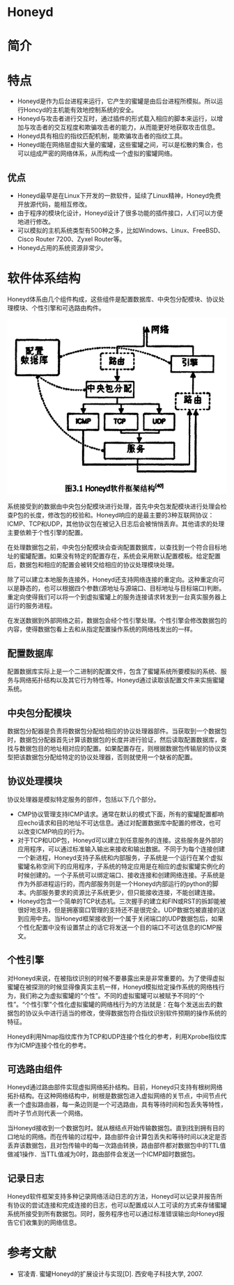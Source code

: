 # Honeyd

# 简介

# 特点
- Honeyd是作为后台进程来运行，它产生的蜜罐是由后台进程所模拟。所以运行Honcyd的主机能有效地控制系统的安全。
- Honeyd与攻击者进行交互时，通过插件的形式载入相应的脚本来运行，以增加与攻击者的交互程度和欺骗攻击者的能力，从而能更好地获取攻击信息。
- Honeyd具有相应的指纹匹配机制，能欺骗攻击者的指纹工具。
- Honeyd能在网络层虚拟大量的蜜罐，这些蜜罐之间，可以是松散的集合，也可以组成严密的网络体系，从而构成一个虚拟的蜜罐网络。

## 优点
- Honeyd最早是在Linux下开发的一款软件，延续了Linux精神，Honeyd免费开放源代码，能相互修改。
- 由于程序的模块化设计，Honeyd设计了很多功能的插件接口，人们可以方便地进行修改。
- 可以模拟的主机系统类型有500种之多，比如Windows、Linux、FreeBSD、Cisco Router 7200、Zyxel Router等。
- Honeyd占用的系统资源非常少。

# 软件体系结构

Honeyd体系由几个组件构成，这些组件是配置数据库、中央包分配模块、协议处理模块、个性引擎和可选路由构件。

![Honeyd软件架构结构](img/honeyd-01.png)

系统接受到的数据由中央包分配模块进行处理，首先中央包发配模块进行处理会检查P包的长度，修改包的校验和。Honeyd响应的是最主要的3种互联网协议：ICMP、TCP和UDP，其他协议包在被记入日志后会被悄悄丢弃。其他请求的处理主要依赖于个性引擎的配置。

在处理数据包之前，中央包分配模块会查询配置数据库，以查找到一个符合目标地址的蜜罐配置。如果没有特定的配置存在，系统会采用默认配置模板。给定配置后，数据包和相应的配置会被转交给相应的协议处理模块处理。

除了可以建立本地服务连接外，Honeyd还支持网络连接的重定向。这种重定向可以是静态的，也可以根据四个参数(源地址与源端口、目标地址与目标端口)判断。重定向使得我们可以将一个到虚拟蜜罐上的服务连接请求转发到一台真实服务器上运行的服务进程。

在发送数据到外部网络之前，数据包会经个性引擎处理。个性引擎会修改数据包的内容，使得数据包看上去和从指定配置操作系统的网络栈发出的一样。

## 配置数据库

配置数据库实际上是一个二进制的配置文件，包含了蜜罐系统所要模拟的系统、服务与网络拓扑结构以及其它行为特性等。Honeyd通过读取该配置文件来实施蜜罐系统。

## 中央包分配模块

数据包分配器是负责将数据包分配给相应的协议处理器部件。当获取到一个数据包时，数据包分配器首先计算该数据包的长度并进行验证，然后读取配置数据库，查找与数据包目的地址相对应的配置。如果配置存在，则根据数据包传输层的协议类型把该数据包分配给特定的协议处理器，否则就使用一个缺省的配置。

## 协议处理模块

协议处理器是模拟特定服务的部件，包括以下几个部分。

- CMP协议管理支持ICMP请求。通常在默认的模式下面，所有的蜜罐配置都响应echo请求和目的地址不可达信息。通过对配置数据库中配置的修改，也可以改变ICMP响应的行为。
- 对于TCP和UDP包，Honeyd可以建立到任意服务的连接。这些服务是外部的应用程序，可以通过标准输入输出来接收和输出数据。不同于为每个连接创建一个新进程，Honeyd支持子系统和内部服务，子系统是一个运行在某个虚拟蜜罐名称空间下的应用程序，子系统的特定应用是在相应的虚拟蜜罐实例化的时候创建的。一个子系统可以绑定端口、接收连接和创建网络连接。子系统是作为外部进程运行的，而内部服务则是一个Honeyd内部运行的python的脚本。内部服务要求的资源比子系统更少，但只能接收连接，不能创建连接。
- Honeyd包含一个简单的TCP状态机。三次握手的建立和FIN或RST的拆卸能被很好地支持，但是拥塞窗口管理的支持还不是很完全。UDP数据包被直接的送到应用中去。当Honeyd框架接收到一个属于关闭端口的UDP数据包后，如果个性化配置中没有设置禁止的话它将发送一个目的端口不可达信息的ICMP报文。

## 个性引擎

对Honeyd来说，在被指纹识别的时候不要暴露出来是非常重要的。为了使得虚拟蜜罐在被探测的时候显得像真实主机一样，Honeyd模拟给定操作系统的网络栈行为，我们称之为虚拟蜜罐的“个性”。不同的虚拟蜜罐可以被赋予不同的“个性”。“个性引擎”个性化虚拟蜜罐的网络栈行为的方法就是：在每个发送出去的数据包的协议头中进行适当的修改，使得数据包符合指纹识别软件预期的操作系统的特征。

Honeyd利用Nmap指纹库作为TCP和UDP连接个性化的参考，利用Xprobe指纹库作为ICMP连接个性化的参考。

## 可选路由组件

Honeyd通过路由部件实现虚拟网络拓扑结构。目前，Honeyd只支持有根树网络拓扑结构。在这种网络结构中，树根是数据包进入虚拟网络的关节点，中间节点代表一个虚拟路由器，每一条边则是一个可选路由，具有等待时间和包丢失等特性，而叶子节点则代表一个网络。

当Honeyd接收到一个数据包时。就从根结点开始传输数据包。直到找到拥有目的口地址的网络。而在传输的过程中，路由部件会计算包丢失和等待时间以决定是否丢弃该数据包，且对包传输中的每一次路由转换，路由部件都对数据包中的TTL值做减1操作．当TTL值减为0时，路由部件会发送一个ICMP超时数据包。

## 记录日志

Honeyd软件框架支持多种记录网络活动日志的方法，Honeyd可以记录并报告所有协议的尝试连接和完成连接的日志，也可以配置成以人工可读的方式来存储蜜罐系统所接受到所有数据包。同时，服务程序也可以通过标准错误输出向Honeyd报告它们收集到的网络信息。

# 参考文献

- 官凌青. 蜜罐Honeyd的扩展设计与实现[D]. 西安电子科技大学, 2007.